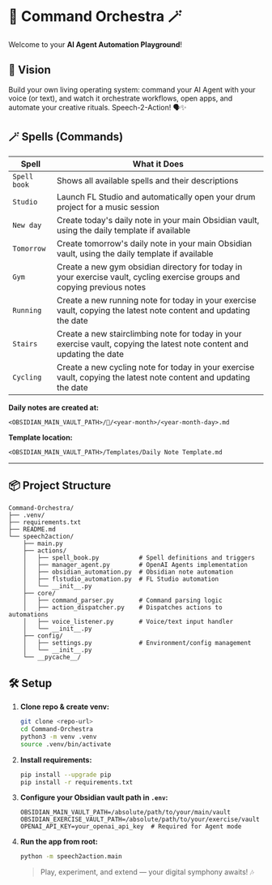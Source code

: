# 🎻 Command Orchestra 🪄

Welcome to your **AI Agent Automation Playground**!

## 🚀 Vision

Build your own living operating system: command your AI Agent with your voice (or text), and watch it orchestrate workflows, open apps, and automate your creative rituals. Speech-2-Action! 🗣️✨

## 🪄 Spells (Commands)

| Spell                                          | What it Does                                                                                                             |
| ---------------------------------------------- | ------------------------------------------------------------------------------------------------------------------------ |
| `Spell book`            | Shows all available spells and their descriptions                                                                         |
| `Studio`                                       | Launch FL Studio and automatically open your drum project for a music session                                           |
| `New day`                                      | Create today's daily note in your main Obsidian vault, using the daily template if available                                |
| `Tomorrow`                                     | Create tomorrow's daily note in your main Obsidian vault, using the daily template if available                           |
| `Gym`                                          | Create a new gym obsidian directory for today in your exercise vault, cycling exercise groups and copying previous notes |
| `Running`                                      | Create a new running note for today in your exercise vault, copying the latest note content and updating the date           |
| `Stairs`                                       | Create a new stairclimbing note for today in your exercise vault, copying the latest note content and updating the date  |
| `Cycling`                                      | Create a new cycling note for today in your exercise vault, copying the latest note content and updating the date           |

**Daily notes are created at:**

```
<OBSIDIAN_MAIN_VAULT_PATH>/📆/<year-month>/<year-month-day>.md
```

**Template location:**

```
<OBSIDIAN_MAIN_VAULT_PATH>/Templates/Daily Note Template.md
```

---

## 📦 Project Structure

```text
Command-Orchestra/
├── .venv/
├── requirements.txt
├── README.md
└── speech2action/
    ├── main.py
    ├── actions/
    │   ├── spell_book.py           # Spell definitions and triggers
    │   ├── manager_agent.py        # OpenAI Agents implementation
    │   ├── obsidian_automation.py  # Obsidian note automation
    │   ├── flstudio_automation.py  # FL Studio automation
    │   └── __init__.py
    ├── core/
    │   ├── command_parser.py       # Command parsing logic
    │   ├── action_dispatcher.py    # Dispatches actions to automations
    │   ├── voice_listener.py       # Voice/text input handler
    │   └── __init__.py
    ├── config/
    │   ├── settings.py             # Environment/config management
    │   └── __init__.py
    └── __pycache__/
```

## 🛠️ Setup

1. **Clone repo & create venv:**
   ```bash
   git clone <repo-url>
   cd Command-Orchestra
   python3 -m venv .venv
   source .venv/bin/activate
   ```
2. **Install requirements:**
   ```bash
   pip install --upgrade pip
   pip install -r requirements.txt
   ```
3. **Configure your Obsidian vault path in `.env`:**
   ```env
   OBSIDIAN_MAIN_VAULT_PATH=/absolute/path/to/your/main/vault
   OBSIDIAN_EXERCISE_VAULT_PATH=/absolute/path/to/your/exercise/vault
   OPENAI_API_KEY=your_openai_api_key  # Required for Agent mode
   ```
4. **Run the app from root:**
   ```bash
   python -m speech2action.main
   ```
   > Play, experiment, and extend — your digital symphony awaits! 🎶
